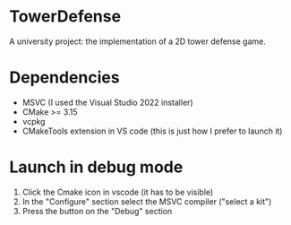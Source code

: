 # TowerDefense
A university project: the implementation of a 2D tower defense game.

# Dependencies
- MSVC (I used the Visual Studio 2022 installer)
- CMake >= 3.15
- vcpkg
- CMakeTools extension in VS code (this is just how I prefer to launch it)

# Launch in debug mode
1. Click the Cmake icon in vscode (it has to be visible)
2. In the "Configure" section select the MSVC compiler ("select a kit")
3. Press the button on the "Debug" section
